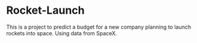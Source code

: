 # Rocket-Launch
This is a project to predict a budget for a new company planning to launch rockets into space. Using data from SpaceX.
